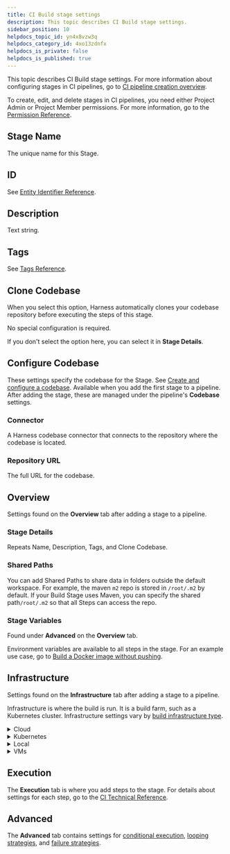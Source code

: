 ```yaml
---
title: CI Build stage settings
description: This topic describes CI Build stage settings.
sidebar_position: 10
helpdocs_topic_id: yn4x8vzw3q
helpdocs_category_id: 4xo13zdnfx
helpdocs_is_private: false
helpdocs_is_published: true
---
```


This topic describes CI Build stage settings. For more information about configuring stages in CI pipelines, go to [CI pipeline creation overview](../prep-ci-pipeline-components.md).

To create, edit, and delete stages in CI pipelines, you need either Project Admin or Project Member permissions. For more information, go to the [Permission Reference](/docs/platform/Role-Based-Access-Control/ref-access-management/permissions-reference).

## Stage Name

The unique name for this Stage.

## ID

See [Entity Identifier Reference](../../../platform/20_References/entity-identifier-reference.md).

## Description

Text string.

## Tags

See [Tags Reference](../../../platform/20_References/tags-reference.md).

## Clone Codebase

When you select this option, Harness automatically clones your codebase repository before executing the steps of this stage.

No special configuration is required.

If you don't select the option here, you can select it in **Stage Details**.

## Configure Codebase

These settings specify the codebase for the Stage. See [Create and configure a codebase](../codebase-configuration/create-and-configure-a-codebase.md). Available when you add the first stage to a pipeline. After adding the stage, these are managed under the pipeline's **Codebase** settings.

### Connector

A Harness codebase connector that connects to the repository where the codebase is located.

### Repository URL

The full URL for the codebase.

## Overview

Settings found on the **Overview** tab after adding a stage to a pipeline.

### Stage Details

Repeats Name, Description, Tags, and Clone Codebase.

### Shared Paths

You can add Shared Paths to share data in folders outside the default workspace. For example, the maven `m2` repo is stored in `/root/.m2` by default. If your Build Stage uses Maven, you can specify the shared path`/root/.m2` so that all Steps can access the repo.

### Stage Variables

Found under **Advanced** on the **Overview** tab.

Environment variables are available to all steps in the stage. For an example use case, go to [Build a Docker image without pushing](../build-and-upload-artifacts/build-and-upload-an-artifact.md#useful-techniques).

<!--### Workspace

Harness automatically creates a temporary volume, known as your workspace, and clones your codebase repository into this volume. The workspace is the current working directory for each step in your Pipeline.

Enter a workspace volume, beginning with a forward slash, such as `/vol`. If you enter `/vol`, the workspace will be `/vol/harness`.

The workspace is ephemeral: the Build creates the workspace when the Stage starts and destroys it when the Stage ends.

Individual Steps can communicate and share state using the workspace filesystem. The workspace is a volume, so filesystem changes persist across the entire Stage.-->

## Infrastructure

Settings found on the **Infrastructure** tab after adding a stage to a pipeline.

Infrastructure is where the build is run. It is a build farm, such as a Kubernetes cluster. Infrastructure settings vary by [build infrastructure type](../set-up-build-infrastructure/which-build-infrastructure-is-right-for-me.md).

<!-- either tabs or accordions -->
<details>
<summary>Cloud</summary>

[Harness Cloud build infrastructure]()

### Platform

**Select the Operating System**
**Select the Architecture**

</details>

<details>
<summary>Kubernetes</summary>

[Set up a Kubernetes cluster build infrastructure](../set-up-build-infrastructure/set-up-a-kubernetes-cluster-build-infrastructure.md)

### Platform

**Select the Operating System**

**Kubernetes Cluster**: A [Kubernetes cluster connector]()
**Namespace**: The Kubernetes namespace in the target cluster to use.

### Advanced

![](./static/ci-stage-settings-12.png)

#### Volumes

A list of the volumes you want to mount onto the pod running the Stage.

#### Service Account Name

The Service Account for Step containers to use when communicating with the Kubernetes API server. Leave blank to use the default service account for the namespace.

If your cluster connector inherits authentication credentials from the Delegate, then you must supply a Service Account Name.

#### Automount Service Account Token

By default, Kubernetes mounts a token for the Service Account when it creates a pod, which enables the pod to communicate with the Kubernetes API server. When this option is disabled, the service account token will not get mounted.

#### Labels

Key/Value pair that will be added to the Kubernetes pod YAM used to create the host pod for the Stage. See [Labels and Selectors](https://kubernetes.io/docs/concepts/overview/working-with-objects/labels/).

#### Annotations

Kubernetes Annotation to the pod YAML used to create the host pod for the Stage. See [Annotations](https://kubernetes.io/docs/concepts/overview/working-with-objects/annotations/).

#### Container Security Context

Configure the [Security Context](https://kubernetes.io/docs/tasks/configure-pod-container/security-context/) for the stage (pod) and steps (containers):

* **Privileged:** Run all containers with the [`--privileged`](https://docs.docker.com/engine/reference/run/#runtime-privilege-and-linux-capabilities) flag enabled. This flag is disabled by default. You can override this setting in individual Run and Run Tests steps.
* **Allow Privilege Escalation:** When enabled, a process can gain more privileges than its parent process. This setting determines whether the [`no_new_privs`](https://www.kernel.org/doc/Documentation/prctl/no_new_privs.txt) flag gets set on the container process.
* **Add Capabilities:** The list of capabilities to add to each Step by default, in addition to the runtime defaults. This field corresponds to the [`capabilities: add`](https://kubernetes.io/docs/tasks/configure-pod-container/security-context/#set-capabilities-for-a-container) option in Kubernetes.
* **Drop Capabilities:** The list of capabilities that must be dropped from each Step. This field corresponds to the [`capabilities: drop`](https://kubernetes.io/docs/tasks/configure-pod-container/security-context/#set-capabilities-for-a-container) option in Kubernetes.
* **Run as Non-Root:** Run all Steps as a non-root User. To specify a default User Id for all containers, set the Run as User field.
* **Read-Only Root Filesystem:** Run all Steps with a read-only root filesystem, with no writable layer.
* **Run as User:** Run with this user Id for containers in the pod. A typical example of a Run as User value would be 1000. To override this default, set Run as User in individual Steps.

#### Priority Class

The [`PriorityClass`](https://kubernetes.io/docs/concepts/scheduling-eviction/pod-priority-preemption/#priorityclass) of the Stage pod in case resources run out on the host node. Specify a PriorityClass from your build infrastructure. You can also specify the predefined classes `system-cluster-critical` or `system-node-critical`, which ensure that the stage is always scheduled first.

If you leave this field blank, the `PriorityClass` will be the `globalDefault`, if your infrastructure has one defined, or `0`, which is lowest priority.

#### Node Selector

A list of [`nodeSelectors`](https://kubernetes.io/docs/concepts/scheduling-eviction/assign-pod-node/#nodeselector), which whitelist the set of candidate nodes based on your Stage pod requirements.

#### Tolerations

A list of [`tolerations`](https://kubernetes.io/docs/concepts/scheduling-eviction/taint-and-toleration/), which allow (but do not require) the pods to schedule onto nodes with matching taints.

#### Host Path <!-- hostnames? -->

Mount a file or folder from the host node filesystem.

It is good practice to avoid hostPath volumes in most cases. See [hostPath](https://kubernetes.io/docs/concepts/storage/volumes/#hostpath) in the Kubernetes docs.

* **Mount Path:** The volume path for step containers.
* **Path:** The volume path on the host node.
* **Path Type:** To apply a precheck on the specified path before mounting the volume, enter a supported value, such as `FileOrCreate`. Leave blank to skip any prechecks before mounting.

#### Init Timeout

Timeout for the initialization phase. During this phase, Harness downloads the build step images and spins up the containers to execute the build steps.

#### Override Image Connector

By default, Harness pulls certain images from public Docker Hub repos that are needed to run a build. You can override this by using a Connector that downloads these images from the Harness Container Image Registry instead. This option is useful when your default Delegate cannot access the public registry (due to security policies in your organization, for example, or if your infrastructure is running in a private cloud).

To override how the Build Stage pulls these images, create a Connector as described in [Connect to Harness Container Image Registry Using Docker Connector](../../../platform/7_Connectors/connect-to-harness-container-image-registry-using-docker-connector.md).


<!-- #### Empty Directory

Mount a new [`emptyDir`](https://kubernetes.io/docs/concepts/storage/volumes/#emptydir) volume that gets deleted when the Stage finishes execution.

* **Mount Path:** The volume path for Step containers.
* **Medium:** The storage medium for the volume. Leave blank to use the default medium for the host node, or enter `memory` to mount a tmpfs (RAM-backed filesystem) on the host node.
* **Size:** Maximum memory that the volume can use. You can express memory as a plain integer or as a fixed-point number using the suffixes `G` or `M`. You can also use the power-of-two equivalents `Gi` and `Mi`. If not specified, the volume can use up to 50% of available memory on the host node.-->

<!-- #### Persistent Volume Claim

Mount a [Persistent Volume](https://kubernetes.io/docs/concepts/storage/persistent-volumes/) using a predefined Persistent Volume Claim.

* **Mount Path:** The volume path for Step containers.
* **Claim Name:** Name of a PVC defined in your build infrastructure.
* **Read Only:** Mount the volume in read-only mode.-->

</details>

<details>
<summary>Local</summary>

[Local runner build infrastructure]()

### Platform

**Select the Operating System**
**Select the Architecture**

</details>

<details>
<summary>VMs</summary>

[Self-hosted cloud provider VM build infrastructures]()

### Platform

**Select the Operating System**

**Pool Name**
**Override Image Connector**

</details>

## Execution

The **Execution** tab is where you add steps to the stage. For details about settings for each step, go to the [CI Technical Reference](/docs/category/ci-technical-reference).

## Advanced

The **Advanced** tab contains settings for [conditional execution](/docs/platform/pipelines/w_pipeline-steps-reference/step-skip-condition-settings), [looping strategies](/docs/platform/Pipelines/looping-strategies-matrix-repeat-and-parallelism), and [failure strategies](/docs/platform/Pipelines/define-a-failure-strategy-on-stages-and-steps).
